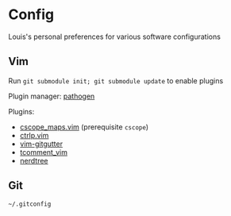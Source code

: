 # Config
Louis's personal preferences for various software configurations

## Vim
Run `git submodule init; git submodule update` to enable plugins

Plugin manager: [pathogen](https://github.com/tpope/vim-pathogen)

Plugins:
* [cscope_maps.vim](http://cscope.sourceforge.net/cscope_maps.vim) (prerequisite `cscope`)
* [ctrlp.vim](https://github.com/kien/ctrlp.vim)
* [vim-gitgutter](https://github.com/airblade/vim-gitgutter)
* [tcomment_vim](https://github.com/tomtom/tcomment_vim)
* [nerdtree](https://github.com/scrooloose/nerdtree)

## Git
`~/.gitconfig`
